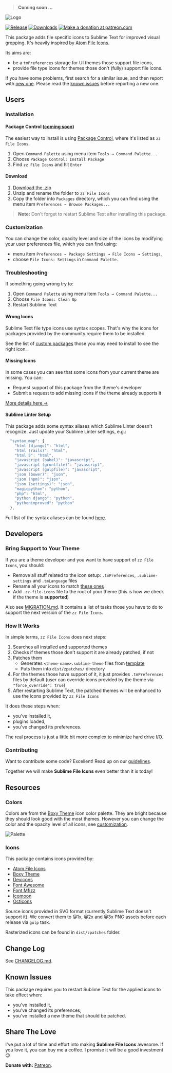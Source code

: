 > **Coming soon ...** 

![Logo][img-logo]

[![Release][img-release]][release]
[![Downloads][img-downloads]][downloads]
[![Make a donation at patreon.com][img-patreon]][patreon]

This package adds file specific icons to Sublime Text for improved visual grepping. It's heavily inspired by [Atom File Icons][atom-file-icons].

Its aims are:

* be a `tmPreferences` storage for UI themes those support file icons,
* provide file type icons for themes those don't (fully) support file icons.

If you have some problems, first search for a similar issue, and then report with [new one][new-issue]. Please read the [known issues][known-issues] before reporting a new one.

## Users

<!-- ### Getting Started -->

### Installation

#### Package Control ([coming soon][coming-soon])

The easiest way to install is using [Package Control][downloads], where it's listed as `zz File Icons`.

1. Open `Command Palette` using menu item `Tools → Command Palette...`
2. Choose `Package Control: Install Package`
3. Find `zz File Icons` and hit `Enter`

#### Download

1. [Download the .zip][release]
2. Unzip and rename the folder to `zz File Icons`
3. Copy the folder into `Packages` directory, which you can find using the menu item `Preferences → Browse Packages...`

> **Note:** Don't forget to restart Sublime Text after installing this package. 

### Customization

You can change the color, opacity level and size of the icons by modifying your user preferences file, which you can find using:

* menu item `Preferences → Package Settings → File Icons → Settings`,
* choose `File Icons: Settings` in `Command Palette`.

### Troubleshooting

If something going wrong try to:

1. Open `Command Palette` using menu item `Tools → Command Palette...`
2. Choose `File Icons: Clean Up`
3. Restart Sublime Text

#### Wrong Icons

Sublime Text file type icons use syntax scopes. That's why the icons for packages provided by the community require them to be installed.

See the list of [custom packages][packages] those you may need to install to see the right icon.

#### Missing Icons

In some cases you can see that some icons from your current theme are missing. You can:

- Request support of this package from the theme's developer
- Submit a request to add missing icons if the theme already supports it

[More details here →][details] 

#### Sublime Linter Setup

This package adds some syntax aliases which Sublime Linter doesn't recognize. Just update your Sublime Linter settings, e.g.:

```js
  "syntax_map": {
    "html (django)": "html",
    "html (rails)": "html",
    "html 5": "html",
    "javascript (babel)": "javascript",
    "javascript (gruntfile)": "javascript",
    "javascript (gulpfile)": "javascript",
    "json (bower)": "json",
    "json (npm)": "json",
    "json (settings)": "json",
    "magicpython": "python",
    "php": "html",
    "python django": "python",
    "pythonimproved": "python"
  },
```

Full list of the syntax aliases can be found [here][aliases].

## Developers

### Bring Support to Your Theme

If you are a theme developer and you want to have support of `zz File Icons`, you should:

* Remove all stuff related to the icon setup: `.tmPreferences`, `.sublime-settings` and `.tmLanguage` files
* Rename all your icons to match [these ones][icons]
* Add `.zz-file-icons` file to the root of your theme (this is how we check if the theme is **supported**)

Also see [MIGRATION.md][migration]. It contains a list of tasks those you have to do to support the next version of the `zz File Icons`.

### How It Works

In simple terms, `zz File Icons` does next steps:

1. Searches all installed and supported themes
2. Checks if themes those don't support it are already patched, if not
3. Patches them
    - Generates `<theme-name>.sublime-theme` files from [template][template]
    - Puts them into `dist/zpatches/` directory
4. For the themes those have support of it, it just provides `.tmPreferences` files by default (user can override icons provided by the theme via `"force_override": true`)
5. After restarting Sublime Text, the patched themes will be enhanced to use the icons provided by `zz File Icons`

It does these steps when:

- you've installed it,
- plugins loaded,
- you've changed its preferences.

The real process is just a little bit more complex to minimize hard drive I/O.

### Contributing

Want to contribute some code? Excellent! Read up on our [guidelines][contributing].

Together we will make **Sublime File Icons** even better than it is today!

## Resources

### Colors

Colors are from the [Boxy Theme][boxy-theme] icon color palette. They are bright because they should look good with the most themes. However you can change the color and the opacity level of all icons, see [customization][customization].

![Palette][img-palette]

### Icons

This package contains icons provided by:

- [Atom File Icons][atom-file-icons]
- [Boxy Theme][boxy-theme]
- [Devicons][devicons]
- [Font Awesome][font-awesome]
- [Font Mfizz][font-mfizz]
- [Icomoon][icomoon]
- [Octicons][octicons]

Source icons provided in SVG format (currently Sublime Text doesn't support it). We convert them to @1x, @2x and @3x PNG assets before each release via `gulp` task. 

Rasterized icons can be found in `dist/zpatches` folder.

## Change Log

See [CHANGELOG.md][changelog].

## Known Issues

This package requires you to restart Sublime Text for the applied icons to take effect when:

- you've installed it,
- you've changed its preferences,
- you've installed a new theme that should be patched.

## Share The Love

I've put a lot of time and effort into making **Sublime File Icons** awesome. If you love it, you can buy me a coffee. I promise it will be a good investment 😉

**Donate with:** [Patreon][patreon].

<!-- Resources -->

[atom-file-icons]: https://github.com/DanBrooker/file-icons
[boxy-theme]: https://github.com/oivva/st-boxy
[devicons]: http://vorillaz.github.io/devicons/#/main
[font-awesome]: http://fontawesome.io/
[font-mfizz]: http://fizzed.com/oss/font-mfizz
[icomoon]: https://icomoon.io/
[octicons]: https://octicons.github.com/

<!-- Misc -->

[aliases]: https://github.com/oivva/zz-file-icons/tree/dev/dist/languages
[bring-support]: https://github.com/oivva/zz-file-icons#bring-support-to-your-theme
[changelog]: https://github.com/oivva/zz-file-icons/blob/dev/CHANGELOG.md
[coming-soon]: https://github.com/wbond/package_control_channel/pull/5852
[contributing]: https://github.com/oivva/zz-file-icons/blob/dev/.github/CONTRIBUTING.md
[customization]: https://github.com/oivva/zz-file-icons#customization
[details]: https://forum.sublimetext.com/t/sublime-text-3-file-icons-in-sidebar/21134/4
[downloads]: https://packagecontrol.io/packages/File%20Icons%20Extended
[icons]: https://github.com/oivva/zz-file-icons/tree/dev/dist/zpatches/icons
[known-issues]: https://github.com/oivva/zz-file-icons#known-issues
[migration]: https://github.com/oivva/zz-file-icons/blob/dev/MIGRATION.md
[new-issue]: https://github.com/oivva/zz-file-icons/issues/new
[packages]: https://github.com/oivva/zz-file-icons/blob/dev/PACKAGES.md
[patreon]: https://www.patreon.com/oivva
[release]: https://github.com/oivva/zz-file-icons/releases
[template]: https://github.com/oivva/zz-file-icons/blob/dev/util/tpl.py

<!-- Assets -->

[img-downloads]: https://img.shields.io/packagecontrol/dt/File%20Icons%20Extended.svg?maxAge=3600&style=flat-square
[img-logo]: https://github.com/oivva/zz-file-icons/blob/dev/media/logo.png
[img-patreon]: https://img.shields.io/badge/donate-patreon-orange.svg?maxAge=2592000&style=flat-square
[img-release]: https://img.shields.io/github/release/oivva/zz-file-icons.svg?maxAge=86400&style=flat-square
[img-palette]: https://github.com/oivva/zz-file-icons/blob/dev/media/palette.png
